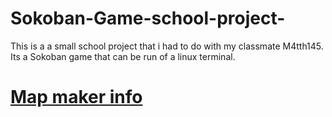 # Sokoban-Game-school-project-
This is a a small school project that i had to do with my classmate M4tth145. Its a Sokoban game that can be run of a linux terminal.

# [Map maker info](MapMakerInfo.md)
